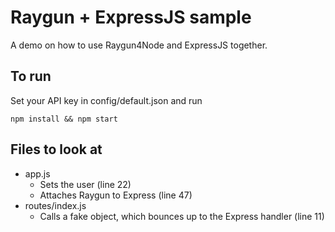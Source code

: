 # Raygun + ExpressJS sample

A demo on how to use Raygun4Node and ExpressJS together.

## To run

Set your API key in config/default.json and run

	npm install && npm start

## Files to look at 

- app.js
	- Sets the user (line 22)
	- Attaches Raygun to Express (line 47)
- routes/index.js
	- Calls a fake object, which bounces up to the Express handler (line 11)
